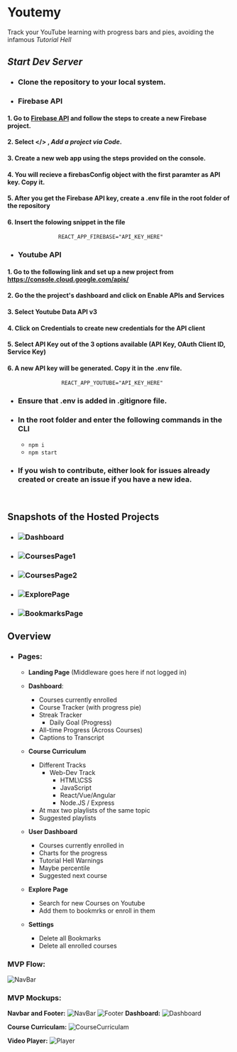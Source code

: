 # Youtemy
Track your YouTube learning with progress bars and pies, avoiding the infamous _Tutorial Hell_
<br/>

## _Start Dev Server_

  -  ### Clone the repository to your local system.
  
  -  ### Firebase API 
       
#### 1. Go to [Firebase API](https://console.firebase.google.com) and follow the steps to create a new Firebase project.

#### 2. Select </> , *Add a project via Code*.

#### 3. Create a new web app using the steps provided on the console.

#### 4. You will recieve a firebasConfig object with the first paramter as API key. Copy it.

#### 5. After you get the Firebase API key, create a .env file in the root folder of the repository

#### 6. Insert the folowing snippet in the file
               
             		REACT_APP_FIREBASE="API_KEY_HERE"
      
  -  ### Youtube API
#### 1. Go to the following link and set up a new project from <https://console.cloud.google.com/apis/>

#### 2. Go the the project's dashboard and click on **Enable APIs and Services**

#### 3. Select **Youtube Data API v3**

#### 4. Click on Credentials to create new credentials for the API client

#### 5. Select API Key out of the 3 options available (API Key, OAuth Client ID, Service Key)

#### 6. A new API key will be generated. Copy it in the .env file.

                     REACT_APP_YOUTUBE="API_KEY_HERE"

  -  ### Ensure that .env is added in .gitignore file.

  -  ### In the root folder and enter the following commands in the CLI
        -   `npm i`
        - `npm start`
  -  ### If you wish to contribute, either look for issues already created or create an issue if you have a new idea. 
<br/>

## Snapshots of the Hosted Projects

- ### ![Dashboard](protoypes/Website1.png)

- ### ![CoursesPage1](protoypes/Website2.png)

- ### ![CoursesPage2](protoypes/Website3.png)

- ### ![ExplorePage](protoypes/Website4.png)

- ### ![BookmarksPage](protoypes/Website5.png)

## Overview

- ### Pages:
    - **Landing Page** (Middleware goes here if not logged in)
    - **Dashboard**:
        - Courses currently enrolled
        - Course Tracker (with progress pie)
        - Streak Tracker
            - Daily Goal (Progress)
        - All-time Progress (Across Courses)
        - Captions to Transcript

    - **Course Curriculum**
        - Different Tracks
            - Web-Dev Track
                - HTML\CSS
                - JavaScript
                - React/Vue/Angular
                - Node.JS / Express
        - At max two playlists of the same topic
        - Suggested playlists

    - **User Dashboard**
        - Courses currently enrolled in
        - Charts for the progress
        - Tutorial Hell Warnings
        - Maybe percentile
        - Suggested next course

    - **Explore Page**
        - Search for new Courses on Youtube
        - Add them to bookmrks or enroll in them
        
     - **Settings**
        - Delete all Bookmarks
        - Delete all enrolled courses

### MVP Flow:
![NavBar](protoypes/Youtemy-Flow.png)

### MVP Mockups:

**Navbar and Footer:**
![NavBar](protoypes/NavBar.jpg)
![Footer](protoypes/Footer.jpg)
**Dashboard:**
![Dashboard](protoypes/Dashboard.jpg)

**Course Curriculam:**
![CourseCurriculam](protoypes/Course-Curriculum.jpg)

**Video Player:**
![Player](protoypes/Player.png)


